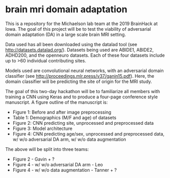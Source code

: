# brain mri domain adaptation

This is a repository for the Michaelson lab team at the 2019 BrainHack at Iowa. The goal of this project will be to test the viability of adversarial domain adaptation (DA) in a large scale brain MRI setting.

Data used has all been downloaded using the datalad tool (see http://datasets.datalad.org/). Datasets being used are ABIDE1, ABIDE2, ADHD200, and the openneuro datasets. Each of these four datasets include up to >60 individual contributing sites.

Models used are convolutional neural networks, with an adversarial domain classifier (see http://proceedings.mlr.press/v37/ganin15.pdf). Here, the domain classifier will be predicting the site of origin for the MRI study.  

The goal of this two-day hackathon will be to familiarize all members with training a CNN using Keras and to produce a four-page conference style manuscript. A figure outline of the manuscript is:
* Figure 1: Before and after image preprocessing
* Table 1: Demographics (M/F and age) of datasets
* Figure 2: CNN predicting site, unprocessed and preprocessed data
* Figure 3: Model architecture
* Figure 4: CNN predicting age/sex, unprocessed and preprocessed data, w/ w/o adversarial DA arm, w/ w/o data augmentation

The above will be split into three teams:
* Figure 2 - Gavin + ?
* Figure 4 - w/ w/o adversarial DA arm - Leo
* Figure 4 - w/ w/o data augmentation - Tanner + ?

